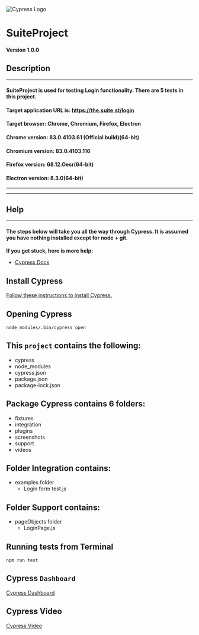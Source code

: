 ![Cypress Logo](https://www.cypress.io/static/cypress-io-logo-social-share-8fb8a1db3cdc0b289fad927694ecb415.png)
# SuiteProject

#### Version 1.0.0

## Description
---
#### SuiteProject is used for testing Login functionality. There are 5 tests in this project.
#### Target application URL is: https://the.suite.st/login
#### Target browser: Chrome, Chromium, Firefox, Electron
#### Chrome version: 83.0.4103.61 (Official build)(64-bit)
#### Chromium version: 83.0.4103.116 
#### Firefox version: 68.12.Oesr(64-bit)
#### Electron version: 8.3.0(64-bit)
---
---
## Help
---

#### The steps below will take you all the way through Cypress. It is assumed you have nothing installed except for node + git.

**If you get stuck, here is more help:**

* [Cypress Docs](https://docs.cypress.io/guides/overview/why-cypress.html#Running-tests "Cypress documentation")

## Install Cypress

[Follow these instructions to install Cypress.](https://docs.cypress.io/guides/getting-started/installing-cypress.html#System-requirements "Installing Cypress")

## Opening Cypress

`node_modules/.bin/cypress open`


## This `project` contains the following:
* cypress
* node_modules
* cypress.json
* package.json
* package-lock.json

## Package Cypress contains 6 folders:
* fixtures
* integration
* plugins
* screenshots
* support
* videos   

## Folder Integration contains:
* examples folder
    * Login form test.js


## Folder Support contains:
* pageObjects folder
    * LoginPage.js
    
## Running tests from Terminal

`npm run test`

## Cypress `Dashboard`
[Cypress Dashboard](https://dashboard.cypress.io/projects/n74fah/runs/1/specs)

## Cypress Video
[Cypress Video](https://dashboard.cypress.io/projects/n74fah/runs/1/specs/5bd44684-6cf7-4bd1-bce1-f86ffeeec4da/video)

